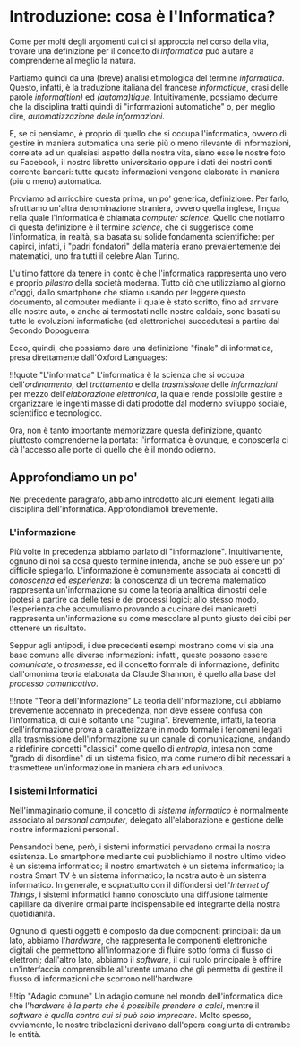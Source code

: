 # Introduzione: cosa è l'Informatica?

Come per molti degli argomenti cui ci si approccia nel corso della vita, trovare una definizione per il concetto di _informatica_ può aiutare a comprenderne al meglio la natura.

Partiamo quindi da una (breve) analisi etimologica del termine _informatica_. Questo, infatti, è la traduzione italiana del francese _informatique_, crasi delle parole _informa(tion)_ ed _(automa)tique_. Intuitivamente, possiamo dedurre che la disciplina tratti quindi di "informazioni automatiche" o, per meglio dire, _automatizzazione delle informazioni_.

E, se ci pensiamo, è proprio di quello che si occupa l'informatica, ovvero di gestire in maniera automatica una serie più o meno rilevante di informazioni, correlate ad un qualsiasi aspetto della nostra vita, siano esse le nostre foto su Facebook, il nostro libretto universitario oppure i dati dei nostri conti corrente bancari: tutte queste informazioni vengono elaborate in maniera (più o meno) automatica.

Proviamo ad arricchire questa prima, un po' generica, definizione. Per farlo, sfruttiamo un'altra denominazione straniera, ovvero quella inglese, lingua nella quale l'informatica è chiamata _computer science_. Quello che notiamo di questa definizione è il termine _science_, che ci suggerisce come l'informatica, in realtà, sia basata su solide fondamenta scientifiche: per capirci, infatti, i "padri fondatori" della materia erano prevalentemente dei matematici, uno fra tutti il celebre Alan Turing.

L'ultimo fattore da tenere in conto è che l'informatica rappresenta uno vero e proprio _pilastro_ della società moderna. Tutto ciò che utilizziamo al giorno d'oggi, dallo smartphone che stiamo usando per leggere questo documento, al computer mediante il quale è stato scritto, fino ad arrivare alle nostre auto, o anche ai termostati nelle nostre caldaie, sono basati su tutte le evoluzioni informatiche (ed elettroniche) succedutesi a partire dal Secondo Dopoguerra.

Ecco, quindi, che possiamo dare una definizione "finale" di informatica, presa direttamente dall'Oxford Languages:

!!!quote "L'informatica"
L'informatica è la scienza che si occupa dell'_ordinamento_, del _trattamento_ e della _trasmissione_ delle _informazioni_ per mezzo dell'_elaborazione elettronica_, la quale rende possibile gestire e organizzare le ingenti masse di dati prodotte dal moderno sviluppo sociale, scientifico e tecnologico.

Ora, non è tanto importante memorizzare questa definizione, quanto piuttosto comprenderne la portata: l'informatica è ovunque, e conoscerla ci dà l'accesso alle porte di quello che è il mondo odierno.

## Approfondiamo un po'

Nel precedente paragrafo, abbiamo introdotto alcuni elementi legati alla disciplina dell'informatica. Approfondiamoli brevemente.

### L'informazione

Più volte in precedenza abbiamo parlato di "informazione". Intuitivamente, ognuno di noi sa cosa questo termine intenda, anche se può essere un po' difficile spiegarlo. L'informazione è comunemente associata ai concetti di _conoscenza_ ed _esperienza_: la conoscenza di un teorema matematico rappresenta un'informazione su come la teoria analitica dimostri delle ipotesi a partire da delle tesi e dei processi logici; allo stesso modo, l'esperienza che accumuliamo provando a cucinare dei manicaretti rappresenta un'informazione su come mescolare al punto giusto dei cibi per ottenere un risultato.

Seppur agli antipodi, i due precedenti esempi mostrano come vi sia una base comune alle diverse informazioni: infatti, queste possono essere _comunicate_, o _trasmesse_, ed il concetto formale di informazione, definito dall'omonima teoria elaborata da Claude Shannon, è quello alla base del _processo comunicativo_.

!!!note "Teoria dell'Informazione"
La teoria dell'informazione, cui abbiamo brevemente accennato in precedenza, non deve essere confusa con l'informatica, di cui è soltanto una "cugina". Brevemente, infatti, la teoria dell'informazione prova a caratterizzare in modo formale i fenomeni legati alla trasmissione dell'informazione su un canale di comunicazione, andando a ridefinire concetti "classici" come quello di _entropia_, intesa non come "grado di disordine" di un sistema fisico, ma come numero di bit necessari a trasmettere un'informazione in maniera chiara ed univoca.

### I sistemi Informatici

Nell'immaginario comune, il concetto di _sistema informatico_ è normalmente associato al _personal computer_, delegato all'elaborazione e gestione delle nostre informazioni personali.

Pensandoci bene, però, i sistemi informatici pervadono ormai la nostra esistenza. Lo smartphone mediante cui pubblichiamo il nostro ultimo video è un sistema informatico; il nostro smartwatch è un sistema informatico; la nostra Smart TV è un sistema informatico; la nostra auto è un sistema informatico. In generale, e soprattutto con il diffondersi dell'_Internet of Things_, i sistemi informatici hanno conosciuto una diffusione talmente capillare da divenire ormai parte indispensabile ed integrante della nostra quotidianità.

Ognuno di questi oggetti è composto da due componenti principali: da un lato, abbiamo l'_hardware_, che rappresenta le componenti elettroniche digitali che permettono all'informazione di fluire sotto forma di flusso di elettroni; dall'altro lato, abbiamo il _software_, il cui ruolo principale è offrire un'interfaccia comprensibile all'utente umano che gli permetta di gestire il flusso di informazioni che scorrono nell'hardware.

!!!tip "Adagio comune"
Un adagio comune nel mondo dell'informatica dice che l'_hardware è la parte che è possibile prendere a calci_, mentre il _software è quella contro cui si può solo imprecare_. Molto spesso, ovviamente, le nostre tribolazioni derivano dall'opera congiunta di entrambe le entità.
